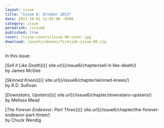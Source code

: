 ```yaml
---
layout: issue
title: "Issue 6: October 2013"
date: 2013-10-01 12:01:00 -0500
category: issue
permalink: /issue6
published: true
cover: /issue-covers/issue-06-cover.jpg
download: /assets/ebooks/fireside-issue-06.zip
---
```


In this issue:

[_Sell it Like Death_]({{ site.url}}/issue6/chapter/sell-it-like-death/)<br/>
by James McGee

[_Skinned Knees_]({{ site.url}}/issue6/chapter/skinned-knees/)<br/>
by R.D. Sullivan

[_Downstairs, Upstairs_]({{ site.url}}/issue6/chapter/downstairs-upstairs/)<br/>
by Melissa Mead

[_The Forever Endeavor: Part Three_]({{ site.url}}/issue6/chapter/the-forever-endeavor-part-three/)<br/>
by Chuck Wendig
